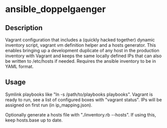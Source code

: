 ansible_doppelgaenger
==========

Description
------------
Vagrant configuration that includes a (quickly hacked together) dynamic inventory script,
vagrant vm definition helper and a hosts generator. This enables bringing up a development
duplicate of any host in the production inventory with Vagrant and keeps the same locally
defined IPs that can also be written to /etc/hosts if needed. Requires the ansible inventory to be
in YAML format.

Usage
-------------
Symlink playbooks like "ln -s /path/to/playbooks playbooks". Vagrant is ready to run, see a list
of configured boxes with "vagrant status". IPs will be assigned on first run (in ip_mapping.json).

Optionally generate a hosts file with "./inventory.rb --hosts". If using this, keep hosts.base up
to date.